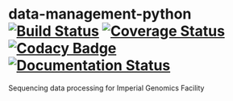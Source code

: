 # data-management-python [![Build Status](https://travis-ci.org/imperial-genomics-facility/data-management-python.svg?branch=master)](https://travis-ci.org/imperial-genomics-facility/data-management-python)  [![Coverage Status](https://coveralls.io/repos/github/imperial-genomics-facility/data-management-python/badge.svg)](https://coveralls.io/github/imperial-genomics-facility/data-management-python) [![Codacy Badge](https://api.codacy.com/project/badge/Grade/c9fd21e5a8bb4e66ae5ef219bc4cd4c1)](https://www.codacy.com/app/avikdatta/data-management-python?utm_source=github.com&amp;utm_medium=referral&amp;utm_content=imperial-genomics-facility/data-management-python&amp;utm_campaign=Badge_Grade) [![Documentation Status](https://readthedocs.org/projects/data-management-python/badge/?version=latest)](https://data-management-python.readthedocs.io/en/latest/?badge=latest)
Sequencing data processing for Imperial Genomics Facility
